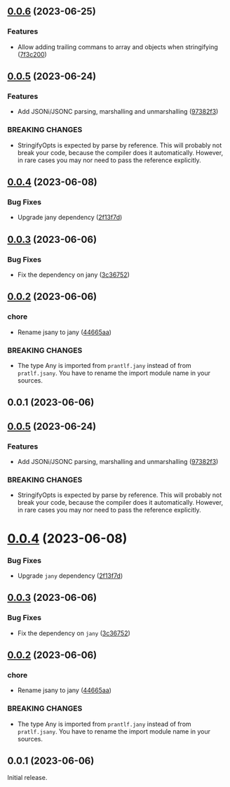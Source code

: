 ## [0.0.6](https://github.com/prantlf/v-json/compare/v0.0.5...v0.0.6) (2023-06-25)


### Features

* Allow adding trailing commans to array and objects when stringifying ([7f3c200](https://github.com/prantlf/v-json/commit/7f3c20032b93f3974f974aec852b1ea83322396c))



## [0.0.5](https://github.com/prantlf/v-json/compare/v0.0.4...v0.0.5) (2023-06-24)


### Features

* Add JSONi/JSONC parsing, marshalling and unmarshalling ([97382f3](https://github.com/prantlf/v-json/commit/97382f3f4574c38d0bfef01a7a396eae4279bd7e))


### BREAKING CHANGES

* StringifyOpts is expected by parse by reference. This
will probably not break your code, because the compiler does it
automatically. However, in rare cases you may nor need to pass the
reference explicitly.



## [0.0.4](https://github.com/prantlf/v-json/compare/v0.0.3...v0.0.4) (2023-06-08)


### Bug Fixes

* Upgrade jany dependency ([2f13f7d](https://github.com/prantlf/v-json/commit/2f13f7d778db127e66fbea4aa3735cf37ac50d4e))



## [0.0.3](https://github.com/prantlf/v-json/compare/v0.0.2...v0.0.3) (2023-06-06)


### Bug Fixes

* Fix the dependency on jany ([3c36752](https://github.com/prantlf/v-json/commit/3c36752100ef07402c2e265a875b775ade89c958))



## [0.0.2](https://github.com/prantlf/v-json/compare/v0.0.1...v0.0.2) (2023-06-06)


### chore

* Rename jsany to jany ([44665aa](https://github.com/prantlf/v-json/commit/44665aa0808db5d281567038b0857921ac5925dd))


### BREAKING CHANGES

* The type Any is imported from `prantlf.jany`
instead of from `pratlf.jsany`. You have to rename the import
module name in your sources.



## 0.0.1 (2023-06-06)



## [0.0.5](https://github.com/prantlf/v-json/compare/v0.0.4...v0.0.5) (2023-06-24)


### Features

* Add JSONi/JSONC parsing, marshalling and unmarshalling ([97382f3](https://github.com/prantlf/v-json/commit/97382f3f4574c38d0bfef01a7a396eae4279bd7e))


### BREAKING CHANGES

* StringifyOpts is expected by parse by reference. This
will probably not break your code, because the compiler does it
automatically. However, in rare cases you may nor need to pass the
reference explicitly.


# [0.0.4](https://github.com/prantlf/v-json/compare/v0.0.3...v0.0.4) (2023-06-08)


### Bug Fixes

* Upgrade `jany` dependency ([2f13f7d](https://github.com/prantlf/v-json/commit/2f13f7d778db127e66fbea4aa3735cf37ac50d4e))



## [0.0.3](https://github.com/prantlf/v-json/compare/v0.0.2...v0.0.3) (2023-06-06)


### Bug Fixes

* Fix the dependency on `jany` ([3c36752](https://github.com/prantlf/v-json/commit/3c36752100ef07402c2e265a875b775ade89c958))



## [0.0.2](https://github.com/prantlf/v-json/compare/v0.0.1...v0.0.2) (2023-06-06)


### chore

* Rename jsany to jany ([44665aa](https://github.com/prantlf/v-json/commit/44665aa0808db5d281567038b0857921ac5925dd))


### BREAKING CHANGES

* The type Any is imported from `prantlf.jany` instead of from `pratlf.jsany`. You have to rename the import module name in your sources.



## 0.0.1 (2023-06-06)


Initial release.
